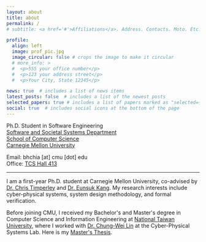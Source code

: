 ```yaml
---
layout: about
title: about
permalink: /
# subtitle: <a href='#'>Affiliations</a>. Address. Contacts. Moto. Etc.

profile:
  align: left
  image: prof_pic.jpg
  image_circular: false # crops the image to make it circular
  # more_info: >
  #  <p>555 your office number</p>
  #  <p>123 your address street</p>
  #  <p>Your City, State 12345</p>

news: true  # includes a list of news items
latest_posts: false  # includes a list of the newest posts
selected_papers: true # includes a list of papers marked as "selected={true}"
social: true  # includes social icons at the bottom of the page
---
```


Ph.D. Student in Software Engineering  
[Software and Societal Systems Department](https://s3d.cmu.edu/)  
[School of Computer Science](https://www.cs.cmu.edu/)  
[Carnegie Mellon University](https://www.cmu.edu/)  

Email: bhchia [at] cmu [dot] edu <br>
Office: [TCS Hall 413](https://goo.gl/maps/qYhacws7xvsfE2ff7)

---

I am a first-year Ph.D. student at Carnegie Mellon University, co-advised by [Dr. Chris Timperley](https://chris.timperley.info/) and [Dr. Eunsuk Kang](https://eskang.github.io/). My research interests include cyber-physical systems, system design methodology, and formal verification.

Before joining CMU, I received my Bachelor's and Master's degree in Computer Science and Information Engineering at [National Taiwan University](https://www.ntu.edu.tw/), where I worked with [Dr. Chung-Wei Lin](https://www.csie.ntu.edu.tw/~cwlin/) at the Cyber-Physical Systems Lab. Here is my [Master's Thesis](/assets/pdf/thesis.pdf).